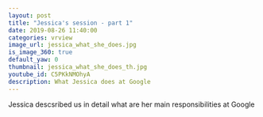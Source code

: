 ```yaml
---
layout: post
title: "Jessica's session - part 1"
date: 2019-08-26 11:40:00
categories: vrview
image_url: jessica_what_she_does.jpg
is_image_360: true
default_yaw: 0
thumbnail: jessica_what_she_does_th.jpg
youtube_id: C5PKkNMOhyA
description: What Jessica does at Google
---
```

Jessica descsribed us in detail what are her main responsibilities at Google
